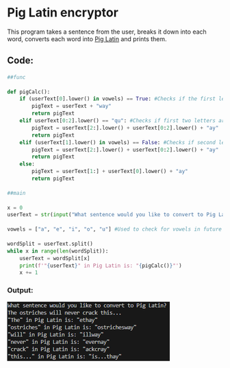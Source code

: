 # Pig Latin encryptor

This program takes a sentence from the user, breaks it down into each word, converts each word into [Pig Latin](https://web.ics.purdue.edu/~morelanj/RAO/prepare2.html) and prints them.

## Code:
```python
##func

def pigCalc():
    if (userText[0].lower() in vowels) == True: #Checks if the first letter is a vowel
        pigText = userText + "way"
        return pigText
    elif userText[0:2].lower() == "qu": #Checks if first two letters are "qu"
        pigText = userText[2:].lower() + userText[0:2].lower() + "ay"
        return pigText
    elif (userText[1].lower() in vowels) == False: #Checks if second letter is not a vowel
        pigText = userText[2:].lower() + userText[0:2].lower() + "ay"
        return pigText
    else:
        pigText = userText[1:] + userText[0].lower() + "ay"
        return pigText

##main

x = 0
userText = str(input("What sentence would you like to convert to Pig Latin?\n"))

vowels = ["a", "e", "i", "o", "u"] #Used to check for vowels in future statements

wordSplit = userText.split()
while x in range(len(wordSplit)):
    userText = wordSplit[x]
    print(f'"{userText}" in Pig Latin is: "{pigCalc()}"')
    x += 1
```

### Output:

![An image containing the output of the code.](bin/igLatinOutputPay.png)